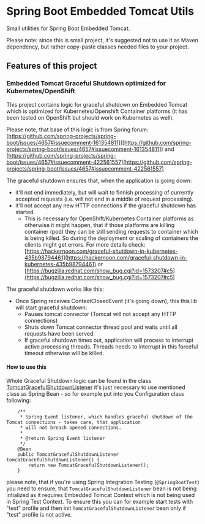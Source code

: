 # Spring Boot Embedded Tomcat Utils
Small utilities for Spring Boot Embedded Tomcat.

Please note: since this is small project, it's suggested not to use it
as Maven dependency, but rather copy-paste classes needed files to your project.

## Features of this project
###  Embedded Tomcat Graceful Shutdown optimized for Kubernetes/OpenShift
This project contains logic for graceful shutdown on Embedded Tomcat which is optimized
for Kubernetes/Openshift Container platforms (it has been tested on OpenShift but should
work on Kubernetes as well).

Please note, that base of this logic is from Spring forum: [https://github.com/spring-projects/spring-boot/issues/4657#issuecomment-161354811]([https://github.com/spring-projects/spring-boot/issues/4657#issuecomment-161354811])
and [https://github.com/spring-projects/spring-boot/issues/4657#issuecomment-422561557](https://github.com/spring-projects/spring-boot/issues/4657#issuecomment-422561557)

The graceful shutdown ensures that, when the application is going down:
* it'll not end immediately, but will wait to finnish processing of currently accepted
requests (i.e. will not end in a middle of request processing).
* it'll not accept any new HTTP connections if the graceful shutdown has started.
  * This is necessary for OpenShift/Kubernetes Container platforms as otherwise it might happen, that if
those platforms are killing container (pod) they can be still sending requests to container which
is being killed. So during the deployment or scaling of containers the clients might
get errors. For more details check: [https://hackernoon.com/graceful-shutdown-in-kubernetes-435b98794461](https://hackernoon.com/graceful-shutdown-in-kubernetes-435b98794461)
or [https://bugzilla.redhat.com/show_bug.cgi?id=1573207#c5](https://bugzilla.redhat.com/show_bug.cgi?id=1573207#c5)

The graceful shutdown works like this:
* Once Spring receives ContextClosedEvent (it's going down), this this lib
will start graceful shutdown:
  * Pauses tomcat connector (Tomcat will not accept any HTTP connections)
  * Shuts down Tomcat connector thread pool and waits until all requests have been served.
  * If graceful shutdown times out, application will process to interrupt active processing threads. Threads needs to interrupt in this forceful timeout otherwise will be killed.

#### How to use this
Whole Graceful Shutdown logic can be found in the class [TomcatGracefulShutdownListener](src/main/java/com/phajek/springbootutils/tomcat/TomcatGracefulShutdownListener.java)
it's just necessary to use mentioned class as Spring Bean - so for example put into you
Configuration class following:
```
    /**
     * Spring Event listener, which handles graceful shutdown of the Tomcat connections - takes care, that application
     * will not breach opened connections.
     *
     * @return Spring Event listener
     */
    @Bean
    public TomcatGracefulShutdownListener tomcatGracefulShutdownListener() {
        return new TomcatGracefulShutdownListener();
    }
```
please note, that if you're using Spring Integration Testing (`@SpringBootTest`) you
need to ensure, that `TomcatGracefulShutdownListener` bean is not being intialized as
it requires Embedded Tomcat Context which is not being used in Spring Test Context.
To ensure this you can for example start tests with "test" profile and then init `TomcatGracefulShutdownListener` bean
only if "test" profile is not active.